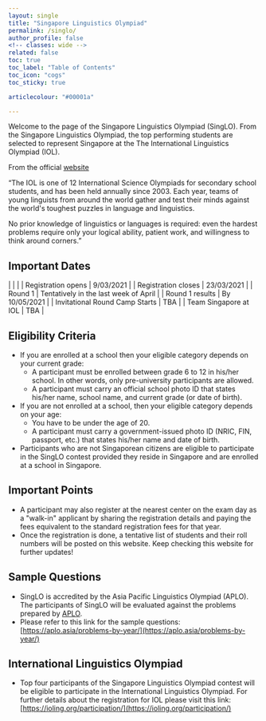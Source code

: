 ```yaml
---
layout: single
title: "Singapore Linguistics Olympiad"
permalink: /singlo/
author_profile: false
<!-- classes: wide -->
related: false
toc: true
toc_label: "Table of Contents"
toc_icon: "cogs"
toc_sticky: true

articlecolour: "#00001a"

---
```

Welcome to the page of the Singapore Linguistics Olympiad (SingLO). From the Singapore Linguistics Olympiad, the top performing students are selected to represent Singapore at the The International Linguistics Olympiad (IOL).

From the official [website](https://ioling.org/)

“The IOL is one of 12 International Science Olympiads for secondary school students, and has been held annually since 2003. Each year, teams of young linguists from around the world gather and test their minds against the world's toughest puzzles in language and linguistics.

No prior knowledge of linguistics or languages is required: even the hardest problems require only your logical ability, patient work, and willingness to think around corners.”

## Important Dates

|  | |
| Registration opens             | 9/03/2021 |
| Registration closes            | 23/03/2021 |
| Round 1                        | Tentatively in the last week of April |
| Round 1 results                | By 10/05/2021 |
| Invitational Round Camp Starts | TBA |
| Team Singapore at IOL          | TBA |

## Eligibility Criteria

- If you are enrolled at a school then your eligible category depends on your current grade:
  - A participant must be enrolled between grade 6 to 12 in his/her school. In other words, only pre-university participants are allowed.
  - A participant must carry an official school photo ID that states his/her name, school name, and current grade (or date of birth).
- If you are not enrolled at a school, then your eligible category depends on your age:
  - You have to be under the age of 20.
  - A participant must carry a government-issued photo ID (NRIC, FIN, passport, etc.) that states his/her name and date of birth.
- Participants who are not Singaporean citizens are eligible to participate in the SingLO contest provided they reside in Singapore and are enrolled at a school in Singapore.

## Important Points

- A participant may also register at the nearest center on the exam day as a "walk-in" applicant by sharing the registration details and paying the fees equivalent to the standard registration fees for that year.
- Once the registration is done, a tentative list of students and their roll numbers will be posted on this website. Keep checking this website for further updates!

## Sample Questions

- SingLO is accredited by the Asia Pacific Linguistics Olympiad (APLO). The participants of SingLO will be evaluated against the problems prepared by [APLO](https://aplo.asia/).
- Please refer to this link for the sample questions: [https://aplo.asia/problems-by-year/](https://aplo.asia/problems-by-year/)

## International Linguistics Olympiad

- Top four participants of the Singapore Linguistics Olympiad contest will be eligible to participate in the International Linguistics Olympiad. For further details about the registration for IOL please visit this link: [https://ioling.org/participation/](https://ioling.org/participation/)
